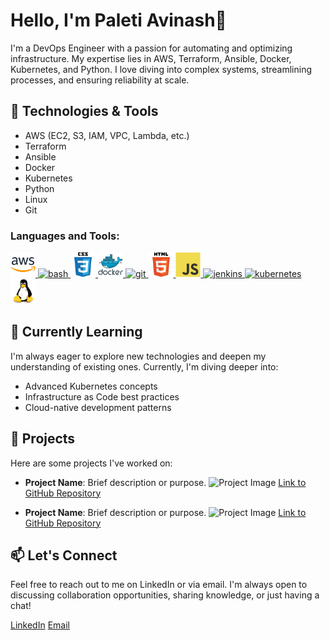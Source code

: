 

# Hello, I'm Paleti Avinash👋

I'm a DevOps Engineer with a passion for automating and optimizing infrastructure. My expertise lies in AWS, Terraform, Ansible, Docker, Kubernetes, and Python. I love diving into complex systems, streamlining processes, and ensuring reliability at scale.

## 🔧 Technologies & Tools

- AWS (EC2, S3, IAM, VPC, Lambda, etc.)
- Terraform
- Ansible
- Docker
- Kubernetes
- Python
- Linux
- Git

<h3 align="left">Languages and Tools:</h3>
<p align="left"> <a href="https://aws.amazon.com" target="_blank" rel="noreferrer"> <img src="https://raw.githubusercontent.com/devicons/devicon/master/icons/amazonwebservices/amazonwebservices-original-wordmark.svg" alt="aws" width="40" height="40"/> </a> <a href="https://www.gnu.org/software/bash/" target="_blank" rel="noreferrer"> <img src="https://www.vectorlogo.zone/logos/gnu_bash/gnu_bash-icon.svg" alt="bash" width="40" height="40"/> </a> <a href="https://www.w3schools.com/css/" target="_blank" rel="noreferrer"> <img src="https://raw.githubusercontent.com/devicons/devicon/master/icons/css3/css3-original-wordmark.svg" alt="css3" width="40" height="40"/> </a> <a href="https://www.docker.com/" target="_blank" rel="noreferrer"> <img src="https://raw.githubusercontent.com/devicons/devicon/master/icons/docker/docker-original-wordmark.svg" alt="docker" width="40" height="40"/> </a> <a href="https://git-scm.com/" target="_blank" rel="noreferrer"> <img src="https://www.vectorlogo.zone/logos/git-scm/git-scm-icon.svg" alt="git" width="40" height="40"/> </a> <a href="https://www.w3.org/html/" target="_blank" rel="noreferrer"> <img src="https://raw.githubusercontent.com/devicons/devicon/master/icons/html5/html5-original-wordmark.svg" alt="html5" width="40" height="40"/> </a> <a href="https://developer.mozilla.org/en-US/docs/Web/JavaScript" target="_blank" rel="noreferrer"> <img src="https://raw.githubusercontent.com/devicons/devicon/master/icons/javascript/javascript-original.svg" alt="javascript" width="40" height="40"/> </a> <a href="https://www.jenkins.io" target="_blank" rel="noreferrer"> <img src="https://www.vectorlogo.zone/logos/jenkins/jenkins-icon.svg" alt="jenkins" width="40" height="40"/> </a> <a href="https://kubernetes.io" target="_blank" rel="noreferrer"> <img src="https://www.vectorlogo.zone/logos/kubernetes/kubernetes-icon.svg" alt="kubernetes" width="40" height="40"/> </a> <a href="https://www.linux.org/" target="_blank" rel="noreferrer"> <img src="https://raw.githubusercontent.com/devicons/devicon/master/icons/linux/linux-original.svg" alt="linux" width="40" height="40"/> </a> </p>

  

## 🌱 Currently Learning

I'm always eager to explore new technologies and deepen my understanding of existing ones. Currently, I'm diving deeper into:

- Advanced Kubernetes concepts
- Infrastructure as Code best practices
- Cloud-native development patterns

## 🚀 Projects

Here are some projects I've worked on:

- **Project Name**: Brief description or purpose.
  ![Project Image](link/to/project/image)
  [Link to GitHub Repository](link/to/repository)

- **Project Name**: Brief description or purpose.
  ![Project Image](link/to/project/image)
  [Link to GitHub Repository](link/to/repository)

## 📫 Let's Connect

Feel free to reach out to me on LinkedIn or via email. I'm always open to discussing collaboration opportunities, sharing knowledge, or just having a chat!

[LinkedIn](https://www.linkedin.com/in/paleti-avinash-472334247/)
[Email](paletiavinash06@gmail.com)


